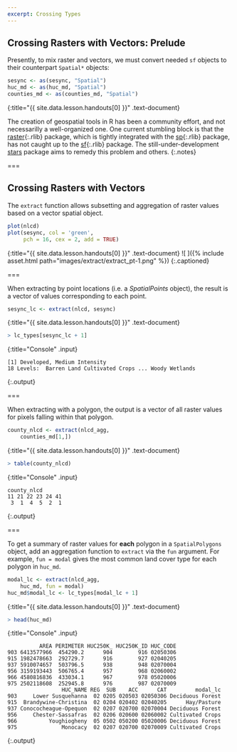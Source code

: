```yaml
---
excerpt: Crossing Types
---
```


## Crossing Rasters with Vectors: Prelude

Presently, to mix raster and vectors, we must convert needed `sf` objects
to their counterpart `Spatial*` objects:



~~~r
sesync <- as(sesync, "Spatial")
huc_md <- as(huc_md, "Spatial")
counties_md <- as(counties_md, "Spatial")
~~~
{:title="{{ site.data.lesson.handouts[0] }}" .text-document}


The creation of geospatial tools in R has been a community effort, and not
necessarilly a well-organized one. One current stumbling block is that the
[raster](){:.rlib} package, which is tightly integrated with the [sp](){:.rlib}
package, has not caught up to the [sf](){:.rlib} package. The
still-under-development [stars](https://r-spatial.github.io/stars/) package aims
to remedy this problem and others.
{:.notes}

===

## Crossing Rasters with Vectors

The `extract` function allows subsetting and aggregation of raster values based
on a vector spatial object.



~~~r
plot(nlcd)
plot(sesync, col = 'green',
     pch = 16, cex = 2, add = TRUE)
~~~
{:title="{{ site.data.lesson.handouts[0] }}" .text-document}
![ ]({% include asset.html path="images/extract/extract_pt-1.png" %})
{:.captioned}

===

When extracting by point locations (i.e. a *SpatialPoints* object), the result
is a vector of values corresponding to each point.



~~~r
sesync_lc <- extract(nlcd, sesync)
~~~
{:title="{{ site.data.lesson.handouts[0] }}" .text-document}




~~~r
> lc_types[sesync_lc + 1]
~~~
{:title="Console" .input}


~~~
[1] Developed, Medium Intensity
18 Levels:  Barren Land Cultivated Crops ... Woody Wetlands
~~~
{:.output}


===

When extracting with a polygon, the output is a vector of all raster values for
pixels falling within that polygon.



~~~r
county_nlcd <- extract(nlcd_agg,
    counties_md[1,])
~~~
{:title="{{ site.data.lesson.handouts[0] }}" .text-document}




~~~r
> table(county_nlcd)
~~~
{:title="Console" .input}


~~~
county_nlcd
11 21 22 23 24 41 
 3  1  4  5  2  1 
~~~
{:.output}


===

To get a summary of raster values for **each** polygon in a `SpatialPolygons`
object, add an aggregation function to `extract` via the `fun` argument. For
example, `fun = modal` gives the most common land cover type for each polygon in
`huc_md`.



~~~r
modal_lc <- extract(nlcd_agg,
    huc_md, fun = modal)
huc_md$modal_lc <- lc_types[modal_lc + 1]
~~~
{:title="{{ site.data.lesson.handouts[0] }}" .text-document}




~~~r
> head(huc_md)
~~~
{:title="Console" .input}


~~~
          AREA PERIMETER HUC250K_ HUC250K_ID HUC_CODE
903 6413577966  454290.2      904        916 02050306
915 1982478663  292729.7      916        927 02040205
937 5910074657  503796.5      938        948 02070004
956 3159193443  506765.4      957        968 02060002
966 4580816836  433034.1      967        978 05020006
975 2502118608  252945.8      976        987 02070009
                 HUC_NAME REG  SUB    ACC      CAT         modal_lc
903     Lower Susquehanna  02 0205 020503 02050306 Deciduous Forest
915  Brandywine-Christina  02 0204 020402 02040205      Hay/Pasture
937 Conococheague-Opequon  02 0207 020700 02070004 Deciduous Forest
956     Chester-Sassafras  02 0206 020600 02060002 Cultivated Crops
966          Youghiogheny  05 0502 050200 05020006 Deciduous Forest
975              Monocacy  02 0207 020700 02070009 Cultivated Crops
~~~
{:.output}

